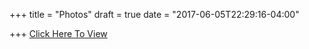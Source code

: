 +++
title = "Photos"
draft = true
date = "2017-06-05T22:29:16-04:00"

+++
<a target="_blank" href="https://photos.app.goo.gl/tKMyQpj8jYvdJLqK2" class='button'> Click Here To View</a>



